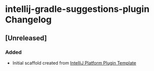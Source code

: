 <!-- Keep a Changelog guide -> https://keepachangelog.com -->

# intellij-gradle-suggestions-plugin Changelog

## [Unreleased]
### Added
- Initial scaffold created from [IntelliJ Platform Plugin Template](https://github.com/JetBrains/intellij-platform-plugin-template)
